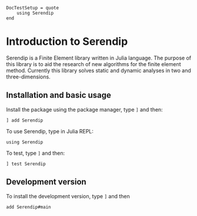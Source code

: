 ```@meta
DocTestSetup = quote
    using Serendip
end
```

# Introduction to Serendip

Serendip is a Finite Element library written in Julia language. The purpose of this library is to aid the research of new algorithms for the finite element method. Currently this library solves static and dynamic analyses in two and three-dimensions.

## Installation and basic usage

Install the package using the package manager, type `]` and then:

```
] add Serendip
```

To use Serendip, type in Julia REPL:

```
using Serendip
```

To test, type `]` and then:

```
] test Serendip
```

## Development version

To install the development version, type `]` and then

```
add Serendip#main
```